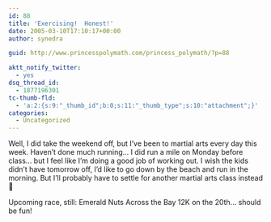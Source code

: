 ```yaml
---
id: 88
title: 'Exercising!  Honest!'
date: 2005-03-10T17:10:17+00:00
author: synedra

guid: http://www.princesspolymath.com/princess_polymath/?p=88

aktt_notify_twitter:
  - yes
dsq_thread_id:
  - 1877196301
tc-thumb-fld:
  - 'a:2:{s:9:"_thumb_id";b:0;s:11:"_thumb_type";s:10:"attachment";}'
categories:
  - Uncategorized
---
```

Well, I did take the weekend off, but I&#8217;ve been to martial arts every day this week. Haven&#8217;t done much running&#8230; I did run a mile on Monday before class&#8230; but I feel like I&#8217;m doing a good job of working out. I wish the kids didn&#8217;t have tomorrow off, I&#8217;d like to go down by the beach and run in the morning. But I&#8217;ll probably have to settle for another martial arts class instead 🙂
  
Upcoming race, still: Emerald Nuts Across the Bay 12K on the 20th&#8230; should be fun!
